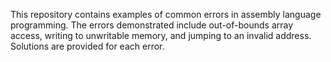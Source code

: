 This repository contains examples of common errors in assembly language programming. The errors demonstrated include out-of-bounds array access, writing to unwritable memory, and jumping to an invalid address.  Solutions are provided for each error.
